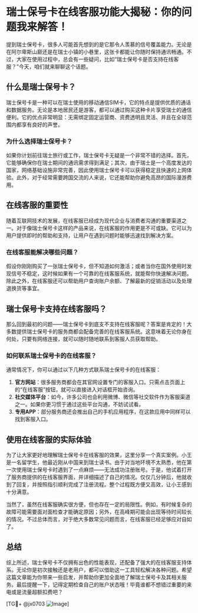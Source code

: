 # 瑞士保号卡在线客服功能大揭秘：你的问题我来解答！

提到瑞士保号卡，很多人可能首先想到的是它那令人羡慕的信号覆盖能力。无论是在阿尔卑斯山巅还是在瑞士小镇的小巷里，这张卡都能让你随时保持通讯畅通。不过，大家在使用过程中，总会有一些疑问，比如“瑞士保号卡是否支持在线客服？”今天，咱们就来聊聊这个话题。

## 什么是瑞士保号卡？

瑞士保号卡是一种可以在瑞士使用的移动通信SIM卡，它的特点是提供优质的通话和数据服务。无论是本地居民还是游客，都可以通过购买这种卡片享受瑞士的通信便利。它的优点非常明显：无需绑定固定运营商、资费透明且灵活、并且在全球范围内都享有良好的声誉。

### 为什么选择瑞士保号卡？

如果你计划前往瑞士旅行或工作，瑞士保号卡无疑是一个非常不错的选择。首先，它能够确保你在瑞士期间的通讯需求得到满足；其次，由于瑞士是一个高度发达的国家，网络基础设施非常完善，因此使用瑞士保号卡可以获得稳定且快速的上网体验。此外，对于经常需要跨国交流的人来说，它还能帮助你避免高昂的国际漫游费用。

## 在线客服的重要性

随着互联网技术的发展，在线客服已经成为现代企业与消费者沟通的重要渠道之一。对于像瑞士保号卡这样的产品来说，在线客服的作用更是不可或缺。它可以为用户提供即时的帮助和支持，让用户在遇到问题时能够迅速找到解决方案。

### 在线客服能解决哪些问题？

假设你刚刚购买了一张瑞士保号卡，但不知道如何激活；或者当你在国外使用时发现信号不稳定，这时候如果有一个可靠的在线客服系统，就能帮你快速解决问题。除此之外，在线客服还可以帮助用户查询账户余额、了解最新的促销活动以及处理退换货等事宜。

## 瑞士保号卡支持在线客服吗？

那么回到最初的问题——瑞士保号卡到底支不支持在线客服呢？答案是肯定的！大多数提供瑞士保号卡的服务商都会配备完善的在线客服系统。这意味着无论你身在何处，只要有网络连接，就可以随时随地联系到客服人员获取帮助。

### 如何联系瑞士保号卡的在线客服？

通常情况下，你可以通过以下几种方式联系瑞士保号卡的在线客服：

1. **官方网站**：很多服务商都会在其官网设置专门的客服入口。只需点击页面上的“在线客服”按钮，就可以直接进入对话框开始咨询。
2. **社交媒体平台**：如今，许多公司也会利用微博、微信等社交软件作为客服渠道之一。如果你更习惯于通过这些平台沟通，不妨试试看。
3. **专用APP**：部分服务商还会推出自己的手机应用程序，在这款应用中同样可以找到客服入口。

## 使用在线客服的实际体验

为了让大家更好地理解瑞士保号卡在线客服的效果，这里分享一个真实案例。小王是一名留学生，他最近刚从中国来到瑞士读书。由于对当地环境不太熟悉，他在第一次使用瑞士保号卡时遇到了一点麻烦——无法成功注册账号。于是，他试着打开了服务商提供的在线客服界面，并详细描述了自己的情况。仅仅几分钟后，他就收到了回复，并按照指引顺利完成了注册流程。整个过程既方便又高效，让小王感到十分满意。

当然了，虽然在线客服确实很方便，但也存在一定的局限性。例如，有时候复杂的故障可能需要面对面检查才能确定原因；另外，在高峰期可能会出现等待时间较长的情况。不过总体而言，对于绝大多数常见问题而言，在线客服已经足够应对自如了。

## 总结

综上所述，瑞士保号卡不仅拥有出色的性能表现，还配备了强大的在线客服支持体系。无论你是初次接触还是老用户，都可以借助这一工具轻松解决各种问题。希望这篇文章能为你带来一些启发，并帮助你更加全面地了解瑞士保号卡及其相关服务。最后提醒一下，记得定期检查自己的账户状态哦！毕竟谁都不想错过重要的来电或是流量超额扣费吧？

[TG💪+ @jx0703 ![Image](https://github.com/user-attachments/assets/dbca1d08-cadb-493c-b0ec-ad6f7a83f270)]